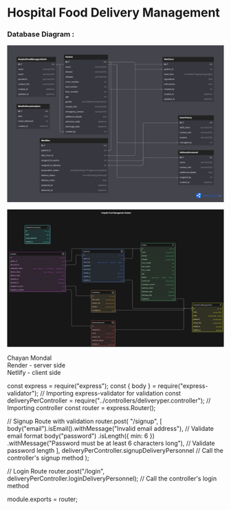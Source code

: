 # Hospital Food Delivery Management

### Database Diagram :

<p align="center">
  <img src="DBDesigns/Hospital-FoodManagement-System.png" alt="Database Diagram" width="700" />
</p>

<p align="center">
  <img src="DBDesigns/eraser-dbdiagram.png" alt="Database Diagram" width="700" />
</p>

Chayan Mondal
<br>
Render - server side <br>
Netlify - client side

const express = require("express");
const { body } = require("express-validator"); // Importing express-validator for validation
const deliveryPerController = require("../controllers/deliveryper.controller"); // Importing controller
const router = express.Router();

// Signup Route with validation
router.post(
"/signup",
[
body("email").isEmail().withMessage("Invalid email address"), // Validate email format
body("password")
.isLength({ min: 6 })
.withMessage("Password must be at least 6 characters long"), // Validate password length
],
deliveryPerController.signupDeliveryPersonnel // Call the controller's signup method
);

// Login Route
router.post("/login", deliveryPerController.loginDeliveryPersonnel); // Call the controller's login method

module.exports = router;
